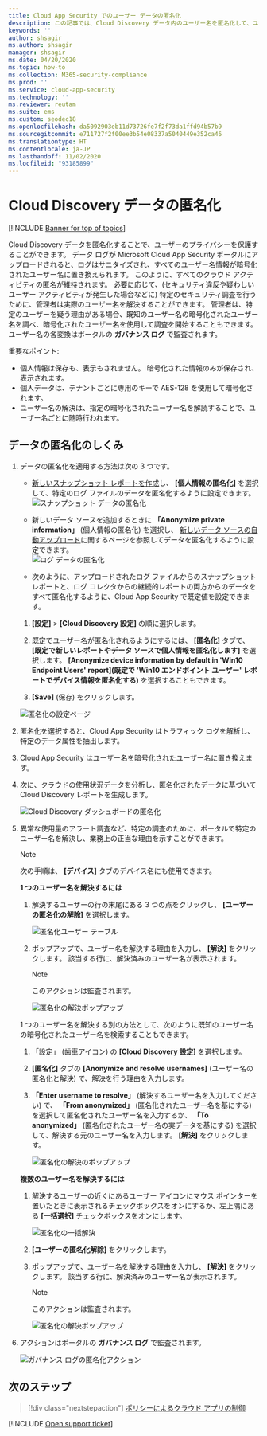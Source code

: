 ```yaml
---
title: Cloud App Security でのユーザー データの匿名化
description: この記事では、Cloud Discovery データ内のユーザー名を匿名化して、ユーザーのプライバシーを保護する方法について説明します。
keywords: ''
author: shsagir
ms.author: shsagir
manager: shsagir
ms.date: 04/20/2020
ms.topic: how-to
ms.collection: M365-security-compliance
ms.prod: ''
ms.service: cloud-app-security
ms.technology: ''
ms.reviewer: reutam
ms.suite: ems
ms.custom: seodec18
ms.openlocfilehash: da5092903eb11d73726fe7f2f73da1ffd94b57b9
ms.sourcegitcommit: e711727f2f00ee3b54e08337a5040449e352ca46
ms.translationtype: HT
ms.contentlocale: ja-JP
ms.lasthandoff: 11/02/2020
ms.locfileid: "93185899"
---
```

# <a name="cloud-discovery-data-anonymization"></a>Cloud Discovery データの匿名化

[!INCLUDE [Banner for top of topics](includes/banner.md)]

Cloud Discovery データを匿名化することで、ユーザーのプライバシーを保護することができます。 データ ログが Microsoft Cloud App Security ポータルにアップロードされると、ログはサニタイズされ、すべてのユーザー名情報が暗号化されたユーザー名に置き換えられます。 このように、すべてのクラウド アクティビティの匿名が維持されます。 必要に応じて、(セキュリティ違反や疑わしいユーザー アクティビティが発生した場合などに) 特定のセキュリティ調査を行うために、管理者は実際のユーザー名を解決することができます。 管理者は、特定のユーザーを疑う理由がある場合、既知のユーザー名の暗号化されたユーザー名を調べ、暗号化されたユーザー名を使用して調査を開始することもできます。 ユーザー名の各変換はポータルの **ガバナンス ログ** で監査されます。

重要なポイント:

- 個人情報は保存も、表示もされません。 暗号化された情報のみが保存され、表示されます。
- 個人データは、テナントごとに専用のキーで AES-128 を使用して暗号化されます。
- ユーザー名の解決は、指定の暗号化されたユーザー名を解読することで、ユーザー名ごとに随時行われます。

## <a name="how-data-anonymization-works"></a>データの匿名化のしくみ

1. データの匿名化を適用する方法は次の 3 つです。

    - [新しいスナップショット レポートを作成](create-snapshot-cloud-discovery-reports.md)し、 **[個人情報の匿名化]** を選択して、特定のログ ファイルのデータを匿名化するように設定できます。  
    ![スナップショット データの匿名化](media/anonymize-log.png)

    - 新しいデータ ソースを追加するときに **「Anonymize private information」** (個人情報の匿名化) を選択し、 [新しいデータ ソースの自動アップロード](configure-automatic-log-upload-for-continuous-reports.md)に関するページを参照してデータを匿名化するように設定できます。  
    ![ログ データの匿名化](media/anonymize-autolog.png)

    - 次のように、アップロードされたログ ファイルからのスナップショット レポートと、ログ コレクタからの継続的レポートの両方からのデータをすべて匿名化するように、Cloud App Security で既定値を設定できます。

    1. **[設定]**  >  **[Cloud Discovery 設定]** の順に選択します。

    2. 既定でユーザー名が匿名化されるようにするには、 **[匿名化]** タブで、 **[既定で新しいレポートやデータ ソースで個人情報を匿名化します]** を選択します。 **[Anonymize device information by default in 'Win10 Endpoint Users' report]\(既定で 'Win10 エンドポイント ユーザー' レポートでデバイス情報を匿名化する\)** を選択することもできます。
    3. **[Save]** (保存) をクリックします。

    ![匿名化の設定ページ](media/anonymizer1.png)

2. 匿名化を選択すると、Cloud App Security はトラフィック ログを解析し、特定のデータ属性を抽出します。
3. Cloud App Security はユーザー名を暗号化されたユーザー名に置き換えます。
4. 次に、クラウドの使用状況データを分析し、匿名化されたデータに基づいて Cloud Discovery レポートを生成します。

    ![Cloud Discovery ダッシュボードの匿名化](media/anonymize-dashboard.png)

5. 異常な使用量のアラート調査など、特定の調査のために、ポータルで特定のユーザー名を解決し、業務上の正当な理由を示すことができます。

    > [!NOTE]
    > 次の手順は、 **[デバイス]** タブのデバイス名にも使用できます。

    **1 つのユーザー名を解決するには**

    1. 解決するユーザーの行の末尾にある 3 つの点をクリックし、 **[ユーザーの匿名化の解除]** を選択します。

        ![匿名化ユーザー テーブル](media/anonymize-user-table.png)

    1. ポップアップで、ユーザー名を解決する理由を入力し、 **[解決]** をクリックします。 該当する行に、解決済みのユーザー名が表示されます。

        > [!NOTE]
        > このアクションは監査されます。

        ![匿名化の解決ポップアップ](media/anonymize-resolve-dialog.png)

    1 つのユーザー名を解決する別の方法として、次のように既知のユーザー名の暗号化されたユーザー名を検索することもできます。

    1. 「設定」 (歯車アイコン) の **[Cloud Discovery 設定]** を選択します。

    1. **[匿名化]** タブの **[Anonymize and resolve usernames]** \(ユーザー名の匿名化と解決\) で、解決を行う理由を入力します。
    1. **「Enter username to resolve」** (解決するユーザー名を入力してください) で、 **「From anonymized」** (匿名化されたユーザー名を基にする) を選択して匿名化されたユーザー名を入力するか、 **「To anonymized」** (匿名化されたユーザー名の実データを基にする) を選択して、解決する元のユーザー名を入力します。 **[解決]** をクリックします。

        ![匿名化の解決のポップアップ](media/anonymizer.png)

    **複数のユーザー名を解決するには**

    1. 解決するユーザーの近くにあるユーザー アイコンにマウス ポインターを置いたときに表示されるチェックボックスをオンにするか、左上隅にある **[一括選択]** チェックボックスをオンにします。

        ![匿名化の一括解決](media/anonymize-bulk-resolve.png)

    1. **[ユーザーの匿名化解除]** をクリックします。
    1. ポップアップで、ユーザー名を解決する理由を入力し、 **[解決]** をクリックします。 該当する行に、解決済みのユーザー名が表示されます。

        > [!NOTE]
        > このアクションは監査されます。

        ![匿名化の解決ポップアップ](media/anonymize-resolve-dialog.png)

6. アクションはポータルの **ガバナンス ログ** で監査されます。

    ![ガバナンス ログの匿名化アクション](media/anonymize-gov-log.png)

## <a name="next-steps"></a>次のステップ

> [!div class="nextstepaction"]
> [ポリシーによるクラウド アプリの制御](control-cloud-apps-with-policies.md)

[!INCLUDE [Open support ticket](includes/support.md)]
